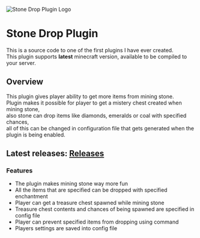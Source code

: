 ![Stone Drop Plugin Logo](https://cdn.discordapp.com/attachments/252074890453188608/606969243585478666/logo_pluginu.png)
# Stone Drop Plugin
This is a source code to one of the first plugins I have ever created.  
This plugin supports **latest** minecraft version, available to be compiled to your server.  


## Overview
This plugin gives player ability to get more items from mining stone.  
Plugin makes it possible for player to get a mistery chest created when mining stone,  
also stone can drop items like diamonds, emeralds or coal with specified chances,  
all of this can be changed in configuration file that gets generated when the plugin is being enabled.  

## Latest releases: [Releases](https://github.com/ULTUX/minecraft-stone-drop-plugin/releases/)

### Features
  * The plugin makes mining stone way more fun
  * All the items that are specified can be dropped with specified enchantment
  * Player can get a treasure chest spawned while mining stone
  * Treasure chest contents and chances of being spawned are specified in config file
  * Player can prevent specified items from dropping using command
  * Players settings are saved into config file

